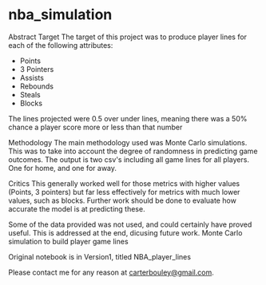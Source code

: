 # nba_simulation

Abstract
Target The target of this project was to produce player lines for each of the following attributes:

- Points
- 3 Pointers
- Assists
- Rebounds
- Steals
- Blocks

The lines projected were 0.5 over under lines, meaning there was a 50% chance a player score more or less than that number

 Methodology
The main methodology used was Monte Carlo simulations. This was to take into account the degree of randomness in predicting game outcomes. The output is two csv's including all game lines for all players. One for home, and one for away.

 Critics
This generally worked well for those metrics with higher values (Points, 3 pointers) but far less effectively for metrics with much lower values, such as blocks. Further work should be done to evaluate how accurate the model is at predicting these.

Some of the data provided was not used, and could certainly have proved useful. This is addressed at the end, dicusing future work.
Monte Carlo simulation to build player game lines

Original notebook is in Version1, titled NBA_player_lines

Please contact me for any reason at carterbouley@gmail.com.
